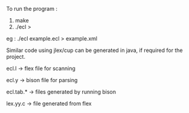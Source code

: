 To run the program :
1) make
2) ./ecl <ecl-file-name> > <output-xml-file-name>

eg : ./ecl example.ecl > example.xml

Similar code using jlex/cup can be generated in java, if required for the project.

ecl.l -> flex file for scanning

ecl.y -> bison file for parsing

ecl.tab.* -> files generated by running bison

lex.yy.c -> file generated from flex